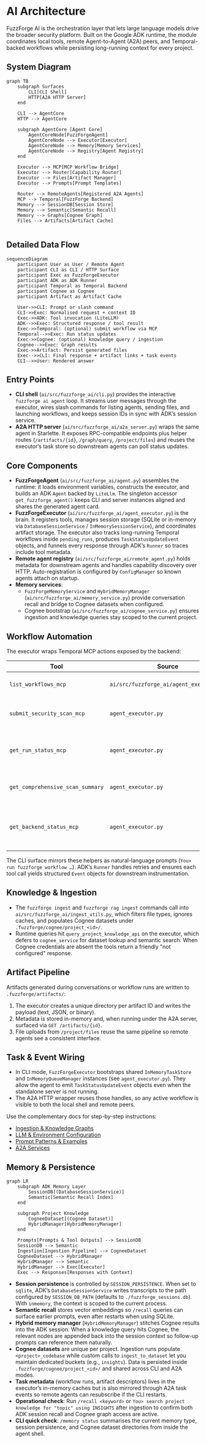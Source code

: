 # AI Architecture

FuzzForge AI is the orchestration layer that lets large language models drive the broader security platform. Built on the Google ADK runtime, the module coordinates local tools, remote Agent-to-Agent (A2A) peers, and Temporal-backed workflows while persisting long-running context for every project.

## System Diagram

```mermaid
graph TB
    subgraph Surfaces
        CLI[CLI Shell]
        HTTP[A2A HTTP Server]
    end

    CLI --> AgentCore
    HTTP --> AgentCore

    subgraph AgentCore [Agent Core]
        AgentCoreNode[FuzzForgeAgent]
        AgentCoreNode --> Executor[Executor]
        AgentCoreNode --> Memory[Memory Services]
        AgentCoreNode --> Registry[Agent Registry]
    end

    Executor --> MCP[MCP Workflow Bridge]
    Executor --> Router[Capability Router]
    Executor --> Files[Artifact Manager]
    Executor --> Prompts[Prompt Templates]

    Router --> RemoteAgents[Registered A2A Agents]
    MCP --> Temporal[FuzzForge Backend]
    Memory --> SessionDB[Session Store]
    Memory --> Semantic[Semantic Recall]
    Memory --> Graphs[Cognee Graph]
    Files --> Artifacts[Artifact Cache]


```

## Detailed Data Flow

```mermaid
sequenceDiagram
    participant User as User / Remote Agent
    participant CLI as CLI / HTTP Surface
    participant Exec as FuzzForgeExecutor
    participant ADK as ADK Runner
    participant Temporal as Temporal Backend
    participant Cognee as Cognee
    participant Artifact as Artifact Cache

    User->>CLI: Prompt or slash command
    CLI->>Exec: Normalised request + context ID
    Exec->>ADK: Tool invocation (LiteLLM)
    ADK-->>Exec: Structured response / tool result
    Exec->>Temporal: (optional) submit workflow via MCP
    Temporal-->>Exec: Run status updates
    Exec->>Cognee: (optional) knowledge query / ingestion
    Cognee-->>Exec: Graph results
    Exec->>Artifact: Persist generated files
    Exec-->>CLI: Final response + artifact links + task events
    CLI-->>User: Rendered answer
```

## Entry Points

- **CLI shell** (`ai/src/fuzzforge_ai/cli.py`) provides the interactive `fuzzforge ai agent` loop. It streams user messages through the executor, wires slash commands for listing agents, sending files, and launching workflows, and keeps session IDs in sync with ADK’s session service.
- **A2A HTTP server** (`ai/src/fuzzforge_ai/a2a_server.py`) wraps the same agent in Starlette. It exposes RPC-compatible endpoints plus helper routes (`/artifacts/{id}`, `/graph/query`, `/project/files`) and reuses the executor’s task store so downstream agents can poll status updates.

## Core Components

- **FuzzForgeAgent** (`ai/src/fuzzforge_ai/agent.py`) assembles the runtime: it loads environment variables, constructs the executor, and builds an ADK `Agent` backed by `LiteLlm`. The singleton accessor `get_fuzzforge_agent()` keeps CLI and server instances aligned and shares the generated agent card.
- **FuzzForgeExecutor** (`ai/src/fuzzforge_ai/agent_executor.py`) is the brain. It registers tools, manages session storage (SQLite or in-memory via `DatabaseSessionService` / `InMemorySessionService`), and coordinates artifact storage. The executor also tracks long-running Temporal workflows inside `pending_runs`, produces `TaskStatusUpdateEvent` objects, and funnels every response through ADK’s `Runner` so traces include tool metadata.
- **Remote agent registry** (`ai/src/fuzzforge_ai/remote_agent.py`) holds metadata for downstream agents and handles capability discovery over HTTP. Auto-registration is configured by `ConfigManager` so known agents attach on startup.
- **Memory services**:
  - `FuzzForgeMemoryService` and `HybridMemoryManager` (`ai/src/fuzzforge_ai/memory_service.py`) provide conversation recall and bridge to Cognee datasets when configured.
  - Cognee bootstrap (`ai/src/fuzzforge_ai/cognee_service.py`) ensures ingestion and knowledge queries stay scoped to the current project.

## Workflow Automation

The executor wraps Temporal MCP actions exposed by the backend:

| Tool | Source | Purpose |
| --- | --- | --- |
| `list_workflows_mcp` | `ai/src/fuzzforge_ai/agent_executor.py` | Enumerate available scans |
| `submit_security_scan_mcp` | `agent_executor.py` | Launch a scan and persist run metadata |
| `get_run_status_mcp` | `agent_executor.py` | Poll Temporal for status and push task events |
| `get_comprehensive_scan_summary` | `agent_executor.py` | Collect findings and bundle artifacts |
| `get_backend_status_mcp` | `agent_executor.py` | Block submissions until Temporal reports `ready` |

The CLI surface mirrors these helpers as natural-language prompts (`You> run fuzzforge workflow …`). ADK’s `Runner` handles retries and ensures each tool call yields structured `Event` objects for downstream instrumentation.

## Knowledge & Ingestion

- The `fuzzforge ingest` and `fuzzforge rag ingest` commands call into `ai/src/fuzzforge_ai/ingest_utils.py`, which filters file types, ignores caches, and populates Cognee datasets under `.fuzzforge/cognee/project_<id>/`.
- Runtime queries hit `query_project_knowledge_api` on the executor, which defers to `cognee_service` for dataset lookup and semantic search. When Cognee credentials are absent the tools return a friendly "not configured" response.

## Artifact Pipeline

Artifacts generated during conversations or workflow runs are written to `.fuzzforge/artifacts/`:

1. The executor creates a unique directory per artifact ID and writes the payload (text, JSON, or binary).
2. Metadata is stored in-memory and, when running under the A2A server, surfaced via `GET /artifacts/{id}`.
3. File uploads from `/project/files` reuse the same pipeline so remote agents see a consistent interface.

## Task & Event Wiring

- In CLI mode, `FuzzForgeExecutor` bootstraps shared `InMemoryTaskStore` and `InMemoryQueueManager` instances (see `agent_executor.py`). They allow the agent to emit `TaskStatusUpdateEvent` objects even when the standalone server is not running.
- The A2A HTTP wrapper reuses those handles, so any active workflow is visible to both the local shell and remote peers.

Use the complementary docs for step-by-step instructions:

- [Ingestion & Knowledge Graphs](ingestion.md)
- [LLM & Environment Configuration](configuration.md)
- [Prompt Patterns & Examples](prompts.md)
- [A2A Services](a2a-services.md)

## Memory & Persistence

```mermaid
graph LR
    subgraph ADK Memory Layer
        SessionDB[(DatabaseSessionService)]
        Semantic[Semantic Recall Index]
    end

    subgraph Project Knowledge
        CogneeDataset[(Cognee Dataset)]
        HybridManager[HybridMemoryManager]
    end

    Prompts[Prompts & Tool Outputs] --> SessionDB
    SessionDB --> Semantic
    Ingestion[Ingestion Pipeline] --> CogneeDataset
    CogneeDataset --> HybridManager
    HybridManager --> Semantic
    HybridManager --> Exec[Executor]
    Exec --> Responses[Responses with Context]
```

- **Session persistence** is controlled by `SESSION_PERSISTENCE`. When set to `sqlite`, ADK’s `DatabaseSessionService` writes transcripts to the path configured by `SESSION_DB_PATH` (defaults to `./fuzzforge_sessions.db`). With `inmemory`, the context is scoped to the current process.
- **Semantic recall** stores vector embeddings so `/recall` queries can surface earlier prompts, even after restarts when using SQLite.
- **Hybrid memory manager** (`HybridMemoryManager`) stitches Cognee results into the ADK session. When a knowledge query hits Cognee, the relevant nodes are appended back into the session context so follow-up prompts can reference them naturally.
- **Cognee datasets** are unique per project. Ingestion runs populate `<project>_codebase` while custom calls to `ingest_to_dataset` let you maintain dedicated buckets (e.g., `insights`). Data is persisted inside `.fuzzforge/cognee/project_<id>/` and shared across CLI and A2A modes.
- **Task metadata** (workflow runs, artifact descriptors) lives in the executor’s in-memory caches but is also mirrored through A2A task events so remote agents can resubscribe if the CLI restarts.
- **Operational check**: Run `/recall <keyword>` or `You> search project knowledge for "topic" using INSIGHTS` after ingestion to confirm both ADK session recall and Cognee graph access are active.
- **CLI quick check**: `/memory status` summarises the current memory type, session persistence, and Cognee dataset directories from inside the agent shell.
